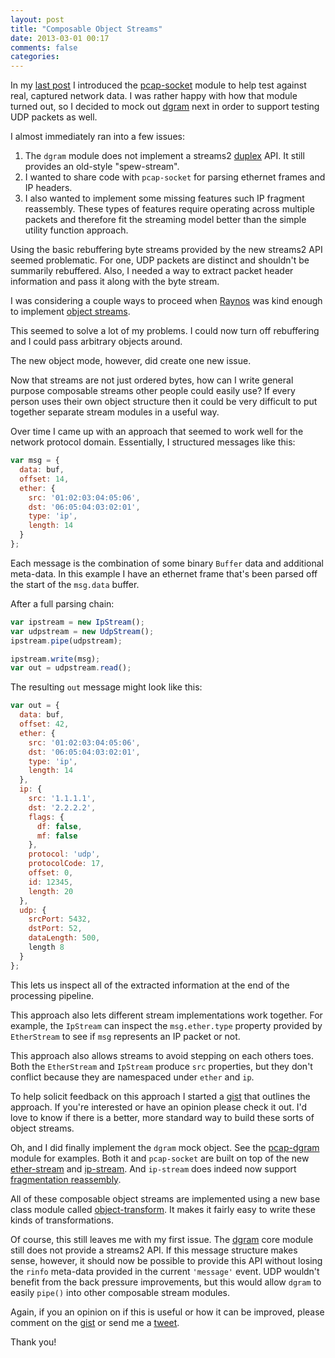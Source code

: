 ```yaml
---
layout: post
title: "Composable Object Streams"
date: 2013-03-01 00:17
comments: false
categories: 
---
```


In my [last post][] I introduced the [pcap-socket][] module to help test
against real, captured network data.  I was rather happy with
how that module turned out, so I decided to mock out [dgram][] next in order
to support testing UDP packets as well.

<!-- more -->

I almost immediately ran into a few issues:

1. The `dgram` module does not implement a streams2 [duplex][] API.  It
   still provides an old-style "spew-stream".
2. I wanted to share code with `pcap-socket` for parsing ethernet
   frames and IP headers.
3. I also wanted to implement some missing features such IP fragment
   reassembly.  These types of features require operating across multiple
   packets and therefore fit the streaming model better than the
   simple utility function approach.

Using the basic rebuffering byte streams provided by the new streams2 API
seemed problematic.  For one, UDP packets are distinct and shouldn't be
summarily rebuffered.  Also, I needed a way to extract packet header
information and pass it along with the byte stream.

I was considering a couple ways to proceed when [Raynos][] was kind enough
to implement [object streams][].

This seemed to solve a lot of my problems.  I could now turn off rebuffering
and I could pass arbitrary objects around.

The new object mode, however, did create one new issue.

Now that streams are not just ordered bytes, how can I write general purpose
composable streams other people could easily use?  If every person uses their
own object structure then it could be very difficult to put together separate
stream modules in a useful way.

Over time I came up with an approach that seemed to work well for the network
protocol domain.  Essentially, I structured messages like this:

```javascript
var msg = {
  data: buf,
  offset: 14,
  ether: {
    src: '01:02:03:04:05:06',
    dst: '06:05:04:03:02:01',
    type: 'ip',
    length: 14
  }
};
```

Each message is the combination of some binary `Buffer` data and additional
meta-data.  In this example I have an ethernet frame that's been parsed off
the start of the `msg.data` buffer.

After a full parsing chain:

```javascript
var ipstream = new IpStream();
var udpstream = new UdpStream();
ipstream.pipe(udpstream);

ipstream.write(msg);
var out = udpstream.read();
```

The resulting `out` message might look like this:

```javascript
var out = {
  data: buf,
  offset: 42,
  ether: {
    src: '01:02:03:04:05:06',
    dst: '06:05:04:03:02:01',
    type: 'ip',
    length: 14
  },
  ip: {
    src: '1.1.1.1',
    dst: '2.2.2.2',
    flags: {
      df: false,
      mf: false
    },
    protocol: 'udp',
    protocolCode: 17,
    offset: 0,
    id: 12345,
    length: 20
  },
  udp: {
    srcPort: 5432,
    dstPort: 52,
    dataLength: 500,
    length 8
  }
};
```

This lets us inspect all of the extracted information at the end of the
processing pipeline.

This approach also lets different stream implementations work together.  For
example, the `IpStream` can inspect the `msg.ether.type` property provided
by `EtherStream` to see if `msg` represents an IP packet or not.

This approach also allows streams to avoid stepping on each others toes.  Both
the `EtherStream` and `IpStream` produce `src` properties, but they don't
conflict because they are namespaced under `ether` and `ip`.

To help solicit feedback on this approach I started a [gist][] that outlines
the approach.  If you're interested or have an opinion please check it out.
I'd love to know if there is a better, more standard way to build these sorts
of object streams.

Oh, and I did finally implement the `dgram` mock object.  See the
[pcap-dgram][] module for examples.  Both it and `pcap-socket` are built on
top of the new [ether-stream][] and [ip-stream][].  And `ip-stream` does
indeed now support [fragmentation reassembly][].

All of these composable object streams are implemented using a
new base class module called [object-transform][].  It makes it fairly easy
to write these kinds of transformations.

Of course, this still leaves me with my first issue.  The [dgram][] core
module still does not provide a streams2 API.  If this message structure makes
sense, however, it should now be possible to provide this API without losing
the `rinfo` meta-data provided in the current `'message'` event.  UDP wouldn't
benefit from the back pressure improvements, but this would allow `dgram` to
easily `pipe()` into other composable stream modules.

Again, if you an opinion on if this is useful or how it can be improved, please
comment on the [gist][] or send me a [tweet][].

Thank you!

[last post]: /blog/2013/02/03/writing-node-dot-js-unit-tests-with-recorded-network-data/
[pcap-socket]: https://github.com/wanderview/node-pcap-socket#readme
[dgram]: http://nodejs.org/api/dgram.html
[duplex]: http://nodejs.org/docs/v0.9.10/api/stream.html#stream_class_stream_duplex
[Raynos]: https://github.com/Raynos
[object streams]: https://github.com/joyent/node/commit/444bbd4fa7315423a6b55aba0e0c12ea6534b2cb
[gist]: https://gist.github.com/wanderview/5062495
[pcap-dgram]: https://github.com/wanderview/node-pcap-dgram#readme
[ether-stream]: https://github.com/wanderview/node-ether-stream#readme
[ip-stream]: https://github.com/wanderview/node-ip-stream#readme
[fragmentation reassembly]: https://github.com/wanderview/node-ip-stream/commit/8bfc084b3222116ce92c71c2897547ec47e341e7
[object-transform]: https://github.com/wanderview/node-object-transform#readme
[tweet]: http://twitter.com/wanderview
